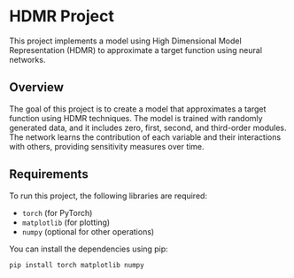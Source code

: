 # HDMR Project

This project implements a model using High Dimensional Model Representation (HDMR) to approximate a target function using neural networks.

## Overview

The goal of this project is to create a model that approximates a target function using HDMR techniques. The model is trained with randomly generated data, and it includes zero, first, second, and third-order modules. The network learns the contribution of each variable and their interactions with others, providing sensitivity measures over time.

## Requirements

To run this project, the following libraries are required:

- `torch` (for PyTorch)
- `matplotlib` (for plotting)
- `numpy` (optional for other operations)

You can install the dependencies using pip:

```bash
pip install torch matplotlib numpy
